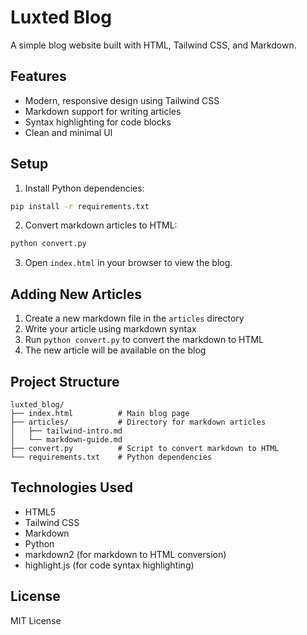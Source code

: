 # Luxted Blog

A simple blog website built with HTML, Tailwind CSS, and Markdown.

## Features

- Modern, responsive design using Tailwind CSS
- Markdown support for writing articles
- Syntax highlighting for code blocks
- Clean and minimal UI

## Setup

1. Install Python dependencies:
```bash
pip install -r requirements.txt
```

2. Convert markdown articles to HTML:
```bash
python convert.py
```

3. Open `index.html` in your browser to view the blog.

## Adding New Articles

1. Create a new markdown file in the `articles` directory
2. Write your article using markdown syntax
3. Run `python convert.py` to convert the markdown to HTML
4. The new article will be available on the blog

## Project Structure

```
luxted_blog/
├── index.html          # Main blog page
├── articles/           # Directory for markdown articles
│   ├── tailwind-intro.md
│   └── markdown-guide.md
├── convert.py          # Script to convert markdown to HTML
└── requirements.txt    # Python dependencies
```

## Technologies Used

- HTML5
- Tailwind CSS
- Markdown
- Python
- markdown2 (for markdown to HTML conversion)
- highlight.js (for code syntax highlighting)

## License

MIT License 